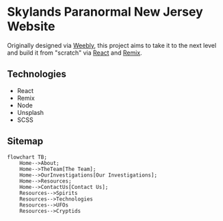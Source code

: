 # Skylands Paranormal New Jersey Website

Originally designed via [Weebly](https://www.weebly.com/), this project aims to take it to the next level and build it from "scratch" via [React](https://reactjs.org/) and [Remix](https://github.com/remix-run/remix).

## Technologies

-   React
-   Remix
-   Node
-   Unsplash
-   SCSS

## Sitemap

```mermaid
flowchart TB;
	Home-->About;
	Home-->TheTeam[The Team];
	Home-->OurInvestigations[Our Investigations];
	Home-->Resources;
	Home-->ContactUs[Contact Us];
	Resources-->Spirits
	Resources-->Technologies
	Resources-->UFOs
	Resources-->Cryptids
```

